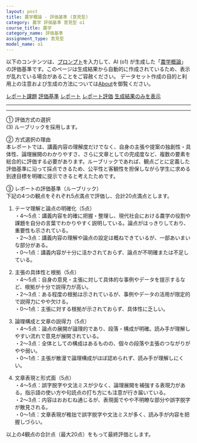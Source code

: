 ```yaml
---
layout: post
title: 農学概論 - 評価基準 (意見型)
category: 農学 評価基準 意見型 o1
course_title: 農学
category_name: 評価基準
assignment_type: 意見型
model_name: o1
---
```


以下のコンテンツは、[プロンプト](https://github.com/takedatoshiyuki/synthetic_assignments/tree/main/generated/農学/o1/prompt_評価基準-意見型.md)を入力して、AI (o1) が生成した「[農学概論](/contents/農学/)」の評価基準です。このページは生成結果から自動的に作成されているため、表示が乱れている場合があることをご容赦ください。
データセット作成の目的と利用上の注意および生成の方法については[About](/About)を御覧ください。

[レポート課題](../レポート課題-意見型)
[評価基準](../評価基準-意見型)
[レポート](../レポート-意見型)
[レポート評価](../レポート評価-意見型)
[生成結果のみを表示](https://github.com/takedatoshiyuki/synthetic_assignments/tree/main/generated/農学/o1/評価基準-意見型.md)
  

***
***
  
① 評価方式の選択  
(3) ルーブリックを採用します。

② 方式選択の理由  
本レポートでは、講義内容の理解度だけでなく、自身の主張や提案の独創性・具体性、論理展開のわかりやすさ、さらに文章としての完成度など、複数の要素を総合的に評価する必要があります。ルーブリックであれば、観点ごとに定義した評価基準に沿って採点できるため、公平性と客観性を担保しながら学生に求める到達目標を明確に提示できると考えたためです。

③ レポートの評価基準（ルーブリック）  
下記の4つの観点をそれぞれ5点満点で評価し、合計20点満点とします。

1) テーマ理解と論点の明確化（5点）  
・4〜5点：講義内容を的確に把握・整理し、現代社会における農学の役割や課題を自分の言葉でわかりやすく説明している。論点がはっきりしており、重要性も示されている。  
・2〜3点：講義内容の理解や論点の設定は概ねできているが、一部あいまいな部分がある。  
・0〜1点：講義内容が十分に活かされておらず、論点が不明確または不足している。  

2) 主張の具体性と根拠（5点）  
・4〜5点：自身の意見・主張に対して具体的な事例やデータを提示するなど、根拠が十分で説得力が高い。  
・2〜3点：ある程度の根拠は示されているが、事例やデータの活用が限定的で説得力にやや欠ける。  
・0〜1点：主張に対する根拠が示されておらず、具体性に乏しい。  

3) 論理構成と文章の説得力（5点）  
・4〜5点：論点の展開が論理的であり、段落・構成が明確。読み手が理解しやすい流れで意見が展開されている。  
・2〜3点：全体としての構成はあるものの、個々の段落や主張のつながりがやや弱い。  
・0〜1点：主張が散漫で論理構成がほぼ認められず、読み手が理解しにくい。  

4) 文章表現と形式面（5点）  
・4〜5点：誤字脱字や文法ミスが少なく、論理展開を補強する表現力がある。指示語の使い方や句読点の打ち方にも注意が行き届いている。  
・2〜3点：内容はおおむね通じるが、表現面でやや不明瞭な部分や誤字脱字が散見される。  
・0〜1点：文章表現が稚拙で誤字脱字や文法ミスが多く、読み手が内容を把握しづらい。  

以上の4観点の合計点（最大20点）をもって最終評価とします。
